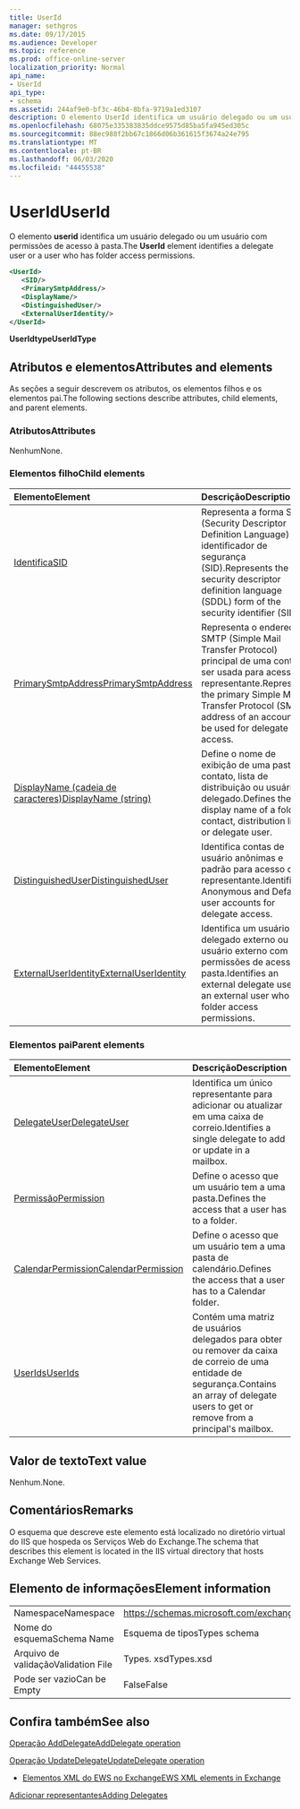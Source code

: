 ```yaml
---
title: UserId
manager: sethgros
ms.date: 09/17/2015
ms.audience: Developer
ms.topic: reference
ms.prod: office-online-server
localization_priority: Normal
api_name:
- UserId
api_type:
- schema
ms.assetid: 244af9e0-bf3c-46b4-8bfa-9719a1ed3107
description: O elemento UserId identifica um usuário delegado ou um usuário com permissões de acesso à pasta.
ms.openlocfilehash: 68075e335383835ddce9575d85ba5fa945ed305c
ms.sourcegitcommit: 88ec988f2bb67c1866d06b361615f3674a24e795
ms.translationtype: MT
ms.contentlocale: pt-BR
ms.lasthandoff: 06/03/2020
ms.locfileid: "44455538"
---
```

# <a name="userid"></a><span data-ttu-id="c35a5-103">UserId</span><span class="sxs-lookup"><span data-stu-id="c35a5-103">UserId</span></span>

<span data-ttu-id="c35a5-104">O elemento **userid** identifica um usuário delegado ou um usuário com permissões de acesso à pasta.</span><span class="sxs-lookup"><span data-stu-id="c35a5-104">The **UserId** element identifies a delegate user or a user who has folder access permissions.</span></span> 
  
```xml
<UserId>
   <SID/>
   <PrimarySmtpAddress/>
   <DisplayName/>
   <DistinguishedUser/>
   <ExternalUserIdentity/>
</UserId>
```

 <span data-ttu-id="c35a5-105">**UserIdtype**</span><span class="sxs-lookup"><span data-stu-id="c35a5-105">**UserIdType**</span></span>
## <a name="attributes-and-elements"></a><span data-ttu-id="c35a5-106">Atributos e elementos</span><span class="sxs-lookup"><span data-stu-id="c35a5-106">Attributes and elements</span></span>

<span data-ttu-id="c35a5-107">As seções a seguir descrevem os atributos, os elementos filhos e os elementos pai.</span><span class="sxs-lookup"><span data-stu-id="c35a5-107">The following sections describe attributes, child elements, and parent elements.</span></span>
  
### <a name="attributes"></a><span data-ttu-id="c35a5-108">Atributos</span><span class="sxs-lookup"><span data-stu-id="c35a5-108">Attributes</span></span>

<span data-ttu-id="c35a5-109">Nenhum</span><span class="sxs-lookup"><span data-stu-id="c35a5-109">None.</span></span>
  
### <a name="child-elements"></a><span data-ttu-id="c35a5-110">Elementos filho</span><span class="sxs-lookup"><span data-stu-id="c35a5-110">Child elements</span></span>

|<span data-ttu-id="c35a5-111">**Elemento**</span><span class="sxs-lookup"><span data-stu-id="c35a5-111">**Element**</span></span>|<span data-ttu-id="c35a5-112">**Descrição**</span><span class="sxs-lookup"><span data-stu-id="c35a5-112">**Description**</span></span>|
|:-----|:-----|
|[<span data-ttu-id="c35a5-113">Identifica</span><span class="sxs-lookup"><span data-stu-id="c35a5-113">SID</span></span>](sid.md) <br/> |<span data-ttu-id="c35a5-114">Representa a forma SDDL (Security Descriptor Definition Language) do identificador de segurança (SID).</span><span class="sxs-lookup"><span data-stu-id="c35a5-114">Represents the security descriptor definition language (SDDL) form of the security identifier (SID).</span></span>  <br/> |
|[<span data-ttu-id="c35a5-115">PrimarySmtpAddress</span><span class="sxs-lookup"><span data-stu-id="c35a5-115">PrimarySmtpAddress</span></span>](primarysmtpaddress.md) <br/> |<span data-ttu-id="c35a5-116">Representa o endereço SMTP (Simple Mail Transfer Protocol) principal de uma conta a ser usada para acesso de representante.</span><span class="sxs-lookup"><span data-stu-id="c35a5-116">Represents the primary Simple Mail Transfer Protocol (SMTP) address of an account to be used for delegate access.</span></span>  <br/> |
|[<span data-ttu-id="c35a5-117">DisplayName (cadeia de caracteres)</span><span class="sxs-lookup"><span data-stu-id="c35a5-117">DisplayName (string)</span></span>](displayname-string.md) <br/> |<span data-ttu-id="c35a5-118">Define o nome de exibição de uma pasta, contato, lista de distribuição ou usuário delegado.</span><span class="sxs-lookup"><span data-stu-id="c35a5-118">Defines the display name of a folder, contact, distribution list, or delegate user.</span></span>  <br/> |
|[<span data-ttu-id="c35a5-119">DistinguishedUser</span><span class="sxs-lookup"><span data-stu-id="c35a5-119">DistinguishedUser</span></span>](distinguisheduser.md) <br/> |<span data-ttu-id="c35a5-120">Identifica contas de usuário anônimas e padrão para acesso de representante.</span><span class="sxs-lookup"><span data-stu-id="c35a5-120">Identifies Anonymous and Default user accounts for delegate access.</span></span>  <br/> |
|[<span data-ttu-id="c35a5-121">ExternalUserIdentity</span><span class="sxs-lookup"><span data-stu-id="c35a5-121">ExternalUserIdentity</span></span>](externaluseridentity.md) <br/> |<span data-ttu-id="c35a5-122">Identifica um usuário delegado externo ou um usuário externo com permissões de acesso de pasta.</span><span class="sxs-lookup"><span data-stu-id="c35a5-122">Identifies an external delegate user or an external user who has folder access permissions.</span></span>  <br/> |
   
### <a name="parent-elements"></a><span data-ttu-id="c35a5-123">Elementos pai</span><span class="sxs-lookup"><span data-stu-id="c35a5-123">Parent elements</span></span>

|<span data-ttu-id="c35a5-124">**Elemento**</span><span class="sxs-lookup"><span data-stu-id="c35a5-124">**Element**</span></span>|<span data-ttu-id="c35a5-125">**Descrição**</span><span class="sxs-lookup"><span data-stu-id="c35a5-125">**Description**</span></span>|
|:-----|:-----|
|[<span data-ttu-id="c35a5-126">DelegateUser</span><span class="sxs-lookup"><span data-stu-id="c35a5-126">DelegateUser</span></span>](delegateuser.md) <br/> |<span data-ttu-id="c35a5-127">Identifica um único representante para adicionar ou atualizar em uma caixa de correio.</span><span class="sxs-lookup"><span data-stu-id="c35a5-127">Identifies a single delegate to add or update in a mailbox.</span></span>  <br/> |
|[<span data-ttu-id="c35a5-128">Permissão</span><span class="sxs-lookup"><span data-stu-id="c35a5-128">Permission</span></span>](permission.md) <br/> |<span data-ttu-id="c35a5-129">Define o acesso que um usuário tem a uma pasta.</span><span class="sxs-lookup"><span data-stu-id="c35a5-129">Defines the access that a user has to a folder.</span></span>  <br/> |
|[<span data-ttu-id="c35a5-130">CalendarPermission</span><span class="sxs-lookup"><span data-stu-id="c35a5-130">CalendarPermission</span></span>](calendarpermission.md) <br/> |<span data-ttu-id="c35a5-131">Define o acesso que um usuário tem a uma pasta de calendário.</span><span class="sxs-lookup"><span data-stu-id="c35a5-131">Defines the access that a user has to a Calendar folder.</span></span>  <br/> |
|[<span data-ttu-id="c35a5-132">UserIds</span><span class="sxs-lookup"><span data-stu-id="c35a5-132">UserIds</span></span>](userids.md) <br/> |<span data-ttu-id="c35a5-133">Contém uma matriz de usuários delegados para obter ou remover da caixa de correio de uma entidade de segurança.</span><span class="sxs-lookup"><span data-stu-id="c35a5-133">Contains an array of delegate users to get or remove from a principal's mailbox.</span></span>  <br/> |
   
## <a name="text-value"></a><span data-ttu-id="c35a5-134">Valor de texto</span><span class="sxs-lookup"><span data-stu-id="c35a5-134">Text value</span></span>

<span data-ttu-id="c35a5-135">Nenhum.</span><span class="sxs-lookup"><span data-stu-id="c35a5-135">None.</span></span>
  
## <a name="remarks"></a><span data-ttu-id="c35a5-136">Comentários</span><span class="sxs-lookup"><span data-stu-id="c35a5-136">Remarks</span></span>

<span data-ttu-id="c35a5-137">O esquema que descreve este elemento está localizado no diretório virtual do IIS que hospeda os Serviços Web do Exchange.</span><span class="sxs-lookup"><span data-stu-id="c35a5-137">The schema that describes this element is located in the IIS virtual directory that hosts Exchange Web Services.</span></span>
  
## <a name="element-information"></a><span data-ttu-id="c35a5-138">Elemento de informações</span><span class="sxs-lookup"><span data-stu-id="c35a5-138">Element information</span></span>

|||
|:-----|:-----|
|<span data-ttu-id="c35a5-139">Namespace</span><span class="sxs-lookup"><span data-stu-id="c35a5-139">Namespace</span></span>  <br/> |https://schemas.microsoft.com/exchange/services/2006/types  <br/> |
|<span data-ttu-id="c35a5-140">Nome do esquema</span><span class="sxs-lookup"><span data-stu-id="c35a5-140">Schema Name</span></span>  <br/> |<span data-ttu-id="c35a5-141">Esquema de tipos</span><span class="sxs-lookup"><span data-stu-id="c35a5-141">Types schema</span></span>  <br/> |
|<span data-ttu-id="c35a5-142">Arquivo de validação</span><span class="sxs-lookup"><span data-stu-id="c35a5-142">Validation File</span></span>  <br/> |<span data-ttu-id="c35a5-143">Types. xsd</span><span class="sxs-lookup"><span data-stu-id="c35a5-143">Types.xsd</span></span>  <br/> |
|<span data-ttu-id="c35a5-144">Pode ser vazio</span><span class="sxs-lookup"><span data-stu-id="c35a5-144">Can be Empty</span></span>  <br/> |<span data-ttu-id="c35a5-145">False</span><span class="sxs-lookup"><span data-stu-id="c35a5-145">False</span></span>  <br/> |
   
## <a name="see-also"></a><span data-ttu-id="c35a5-146">Confira também</span><span class="sxs-lookup"><span data-stu-id="c35a5-146">See also</span></span>



[<span data-ttu-id="c35a5-147">Operação AddDelegate</span><span class="sxs-lookup"><span data-stu-id="c35a5-147">AddDelegate operation</span></span>](adddelegate-operation.md)
  
[<span data-ttu-id="c35a5-148">Operação UpdateDelegate</span><span class="sxs-lookup"><span data-stu-id="c35a5-148">UpdateDelegate operation</span></span>](updatedelegate-operation.md)


- [<span data-ttu-id="c35a5-149">Elementos XML do EWS no Exchange</span><span class="sxs-lookup"><span data-stu-id="c35a5-149">EWS XML elements in Exchange</span></span>](ews-xml-elements-in-exchange.md)


[<span data-ttu-id="c35a5-150">Adicionar representantes</span><span class="sxs-lookup"><span data-stu-id="c35a5-150">Adding Delegates</span></span>](https://msdn.microsoft.com/library/3a744150-66a3-4a13-9433-793603ba5038%28Office.15%29.aspx)

